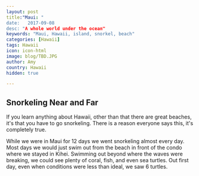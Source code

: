 ```yaml
---
layout: post
title:"Maui: "
date:   2017-09-08
desc: "A whole world under the ocean"
keywords: "Maui, Hawaii, island, snorkel, beach"
categories: [Hawaii]
tags: Hawaii
icon: icon-html
image: blog/TBD.JPG
author: Amy
country: Hawaii
hidden: true

---
```


## Snorkeling Near and Far 

If you learn anything about Hawaii, other than that there are great beaches, it's that you have to go snorkeling. There is a reason everyone says this, it's completely true. 


While we were in Maui for 12 days we went snorkeling almost every day. Most days we would just swim out from the beach in front of the condo where we stayed in Kihei. Swimming out beyond where the waves were breaking, we could see plenty of coral, fish, and even sea turtles. Out first day, even when conditions were less than ideal, we saw 6 turtles. 